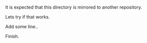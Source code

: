 It is expected that this directory is mirrored to another repository.

Lets try if that works.

Add some line..

Finish.